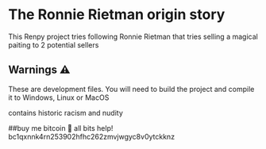 # The Ronnie Rietman origin story 
This Renpy project tries following Ronnie Rietman that tries selling a magical paiting to 2 potential sellers

## Warnings ⚠️ 
These are development files. You will need to build the project and compile it to Windows, Linux or MacOS

contains historic racism and nudity 

##buy me bitcoin 🤪
all bits help! 
bc1qxnnk4rn253902hfhc262zmvjwgyc8v0ytckknz
